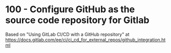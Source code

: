# 100 - Configure GitHub as the source code repository for Gitlab

Based on "Using GitLab CI/CD with a GitHub repository" at https://docs.gitlab.com/ee/ci/ci_cd_for_external_repos/github_integration.html
